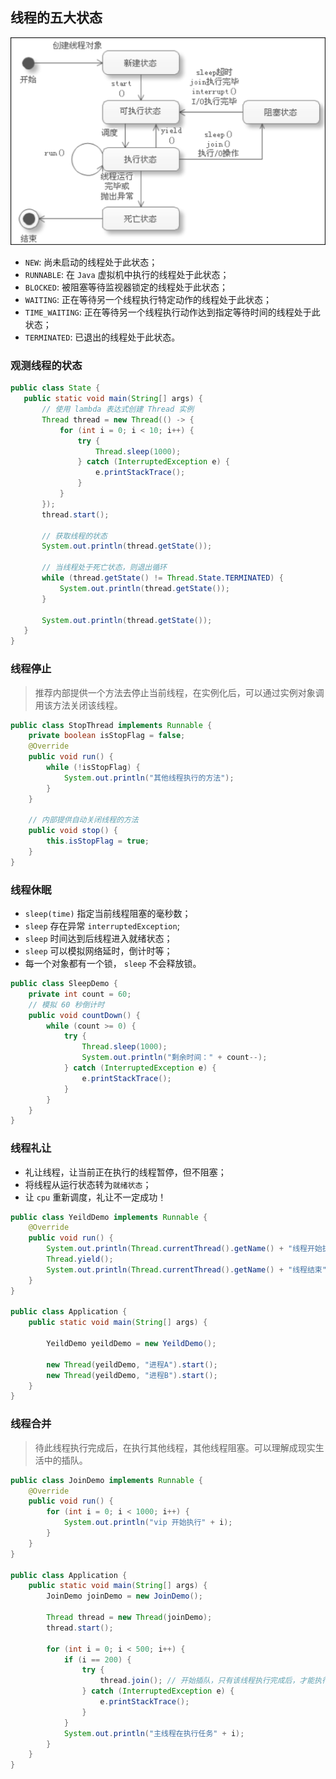 ## 线程的五大状态
![线程状态](../images/status.jpg)
* `NEW`: 尚未启动的线程处于此状态；
* `RUNNABLE`: 在 `Java` 虚拟机中执行的线程处于此状态； 
* `BLOCKED`: 被阻塞等待监视器锁定的线程处于此状态；
* `WAITING`: 正在等待另一个线程执行特定动作的线程处于此状态；
* `TIME_WAITING`: 正在等待另一个线程执行动作达到指定等待时间的线程处于此状态；
* `TERMINATED`: 已退出的线程处于此状态。
 
 ### 观测线程的状态
 ```java
public class State {
	public static void main(String[] args) {
		// 使用 lambda 表达式创建 Thread 实例
		Thread thread = new Thread(() -> {
			for (int i = 0; i < 10; i++) {
				try {
					Thread.sleep(1000);
				} catch (InterruptedException e) {
					e.printStackTrace();
				}
			}
		});
		thread.start();

		// 获取线程的状态
		System.out.println(thread.getState());

		// 当线程处于死亡状态，则退出循环
		while (thread.getState() != Thread.State.TERMINATED) {
			System.out.println(thread.getState());
		}

		System.out.println(thread.getState());
	}
}

 ```
### 线程停止
> 推荐内部提供一个方法去停止当前线程，在实例化后，可以通过实例对象调用该方法关闭该线程。
```java
public class StopThread implements Runnable {
    private boolean isStopFlag = false;
    @Override
    public void run() {
        while (!isStopFlag) {
            System.out.println("其他线程执行的方法");
        }
    }

    // 内部提供自动关闭线程的方法
    public void stop() {
        this.isStopFlag = true;
    }
}
```

### 线程休眠
* `sleep(time)` 指定当前线程阻塞的毫秒数；
* `sleep` 存在异常 `interruptedException`;
* `sleep` 时间达到后线程进入就绪状态；
* `sleep` 可以模拟网络延时，倒计时等；
* 每一个对象都有一个锁， `sleep` 不会释放锁。

```java
public class SleepDemo {
    private int count = 60;
    // 模拟 60 秒倒计时
    public void countDown() {
        while (count >= 0) {
            try {
                Thread.sleep(1000);
                System.out.println("剩余时间：" + count--);
            } catch (InterruptedException e) {
                e.printStackTrace();
            }
        }
    }
}
```

### 线程礼让
* 礼让线程，让当前正在执行的线程暂停，但不阻塞；
* 将线程从运行状态转为`就绪状态`；
* 让 `cpu` 重新调度，礼让不一定成功！

```java
public class YeildDemo implements Runnable {
    @Override
    public void run() {
        System.out.println(Thread.currentThread().getName() + "线程开始执行");
        Thread.yield();
        System.out.println(Thread.currentThread().getName() + "线程结束");
    }
}

public class Application {
    public static void main(String[] args) {

        YeildDemo yeildDemo = new YeildDemo();

        new Thread(yeildDemo, "进程A").start();
        new Thread(yeildDemo, "进程B").start();
    }
}
```

### 线程合并
> 待此线程执行完成后，在执行其他线程，其他线程阻塞。可以理解成现实生活中的插队。

```java
public class JoinDemo implements Runnable {
    @Override
    public void run() {
        for (int i = 0; i < 1000; i++) {
            System.out.println("vip 开始执行" + i);
        }
    }
}

public class Application {
    public static void main(String[] args) {
        JoinDemo joinDemo = new JoinDemo();

        Thread thread = new Thread(joinDemo);
        thread.start();

        for (int i = 0; i < 500; i++) {
            if (i == 200) {
                try {
                    thread.join(); // 开始插队，只有该线程执行完成后，才能执行其他线程的任务，包括主线程
                } catch (InterruptedException e) {
                    e.printStackTrace();
                }
            }
            System.out.println("主线程在执行任务" + i);
        }
    }
}

```
